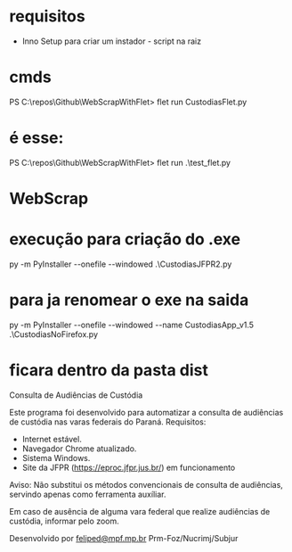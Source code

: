 # requisitos 
- Inno Setup para criar um instador - script na raiz

# cmds
PS C:\repos\Github\WebScrapWithFlet> flet run CustodiasFlet.py
# é esse:
PS C:\repos\Github\WebScrapWithFlet> flet run .\test_flet.py

# WebScrap
# execução para criação do .exe 
py -m PyInstaller --onefile --windowed .\CustodiasJFPR2.py

# para ja renomear o exe na saida
py -m PyInstaller --onefile --windowed --name CustodiasApp_v1.5 .\CustodiasNoFirefox.py


# ficara dentro da pasta dist


Consulta de Audiências de Custódia

Este programa foi desenvolvido para automatizar a consulta de audiências de custódia nas varas federais do Paraná. 
Requisitos:
- Internet estável.
- Navegador Chrome atualizado.
- Sistema Windows.
- Site da JFPR (https://eproc.jfpr.jus.br/) em funcionamento

Aviso: Não substitui os métodos convencionais de consulta de audiências, servindo apenas como ferramenta auxíliar.
                           
Em caso de ausência de alguma vara federal que realize audiências de custódia, informar pelo zoom.

Desenvolvido por feliped@mpf.mp.br
Prm-Foz/Nucrimj/Subjur
